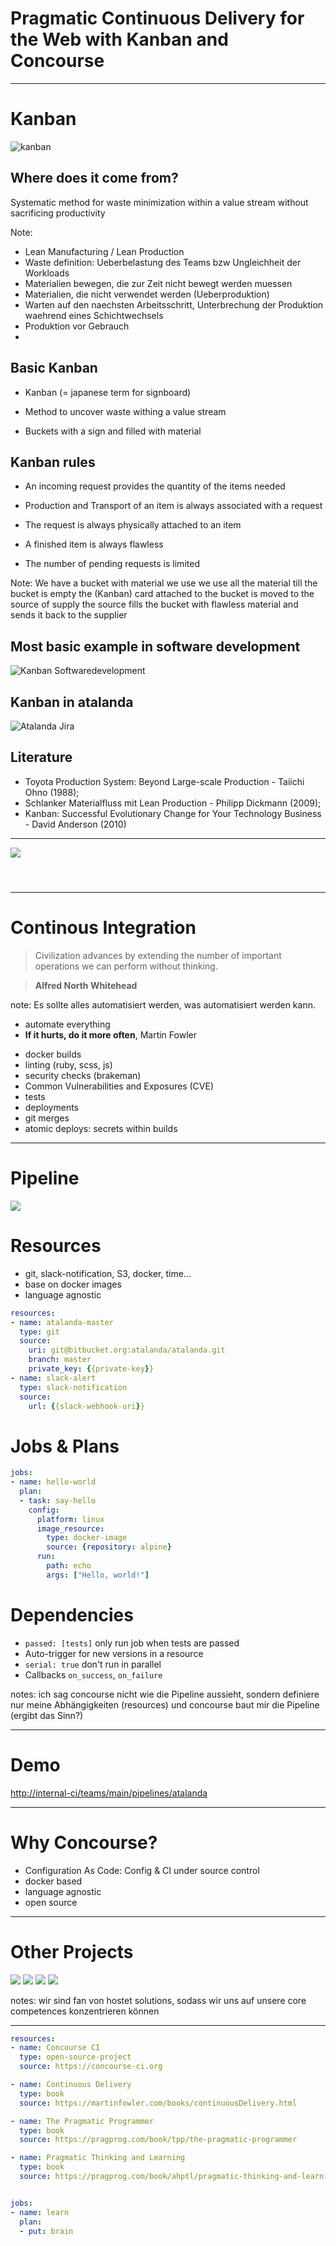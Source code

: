 # Pragmatic Continuous Delivery for the Web with Kanban and Concourse

---

# Kanban
![kanban](slides/images/kanban/kanban.png)

>>>

## Where does it come from?

Systematic method for waste minimization within a value stream without sacrificing productivity

Note: 
- Lean Manufacturing / Lean Production
- Waste definition: Ueberbelastung des Teams bzw Ungleichheit der Workloads
- Materialien bewegen, die zur Zeit nicht bewegt werden muessen
- Materialien, die nicht verwendet werden (Ueberproduktion)
- Warten auf den naechsten Arbeitsschritt, Unterbrechung der Produktion waehrend eines Schichtwechsels
- Produktion vor Gebrauch
- 

>>>

## Basic Kanban 
  - Kanban (= japanese term for signboard)

  - Method to uncover waste withing a value stream

  - Buckets with a sign and filled with material

>>>

## Kanban rules
  - An incoming request provides the quantity of the items needed

  - Production and Transport of an item is always associated with a request

  - The request is always physically attached to an item

  - A finished item is always flawless

  - The number of pending requests is limited

>>>

<!-- .slide: data-background-image="/slides/images/kanban/tps.jpg" -->

Note: 
We have a bucket with material we use
we use all the material till the bucket is empty
the (Kanban) card attached to the bucket is moved to the source of supply
the source fills the bucket with flawless material and sends it back to the supplier

>>>

## Most basic example in software development

![Kanban Softwaredevelopment](https://conceptboard.com/wp-content/uploads/Conceptboard-Kanban-Board-opt.png)

>>>

## Kanban in atalanda

![Atalanda Jira](slides/images/kanban/ata_jira.png)

>>>

## Literature

- Toyota Production System: Beyond Large-scale Production - Taiichi Ohno (1988);
- Schlanker Materialfluss mit Lean Production - Philipp Dickmann (2009); 
- Kanban: Successful Evolutionary Change for Your Technology Business - David Anderson (2010)

---

<img src="/slides/concourse_images/concourse-logo.png">
<h4 style="color: white">an open-source continuous thing-doer</h4>

---

# Continous Integration

> Civilization advances by extending the number of important operations we can perform without thinking.

> **Alfred North Whitehead**

note: Es sollte alles automatisiert werden, was automatisiert werden kann.

>>>

* automate everything
* **If it hurts, do it more often**, Martin Fowler

>>>

* docker builds
* linting (ruby, scss, js)
* security checks (brakeman)
* Common Vulnerabilities and Exposures (CVE)
* tests
* deployments
* git merges
* atomic deploys: secrets within builds

---
# Pipeline

<img src="/slides/concourse_images/atalanda-pipeline.png" class="background">

>>>

# Resources

* git, slack-notification, S3, docker, time...
* base on docker images
* language agnostic

```yaml
resources:
- name: atalanda-master
  type: git
  source:
    uri: git@bitbucket.org:atalanda/atalanda.git
    branch: master
    private_key: {{private-key}}
- name: slack-alert
  type: slack-notification
  source:
    url: {{slack-webhook-uri}}
```

>>>

# Jobs & Plans

```yaml
jobs:
- name: hello-world
  plan:
  - task: say-hello
    config:
      platform: linux
      image_resource:
        type: docker-image
        source: {repository: alpine}
      run:
        path: echo
        args: ["Hello, world!"]
```

>>>

# Dependencies

* `passed: [tests]` only run job when tests are passed
* Auto-trigger for new versions in a resource
* `serial: true` don't run in parallel
* Callbacks `on_success`, `on_failure`

notes: ich sag concourse nicht wie die Pipeline aussieht, sondern definiere nur meine Abhängigkeiten (resources) und concourse baut mir die Pipeline (ergibt das Sinn?)

---

# Demo

<a href="http://internal-ci/teams/main/pipelines/atalanda" target="_blank">
  http://internal-ci/teams/main/pipelines/atalanda
</a>

---

# Why Concourse?

* Configuration As Code: Config & CI under source control
* docker based
* language agnostic
* open source

---

# Other Projects

<img src="/slides/concourse_images/circle-ci.svg">
<img src="/slides/concourse_images/codeship.png">
<img src="/slides/concourse_images/travisci.png">
<img src="/slides/concourse_images/teamcity.jpg">

notes: wir sind fan von hostet solutions, sodass wir uns auf unsere core competences konzentrieren können

---

```yaml
resources:
- name: Concourse CI
  type: open-source-project
  source: https://concourse-ci.org

- name: Continuous Delivery
  type: book
  source: https://martinfowler.com/books/continuousDelivery.html

- name: The Pragmatic Programmer
  type: book
  source: https://pragprog.com/book/tpp/the-pragmatic-programmer

- name: Pragmatic Thinking and Learning
  type: book
  source: https://pragprog.com/book/ahptl/pragmatic-thinking-and-learning


jobs:
- name: learn
  plan:
  - put: brain
```
